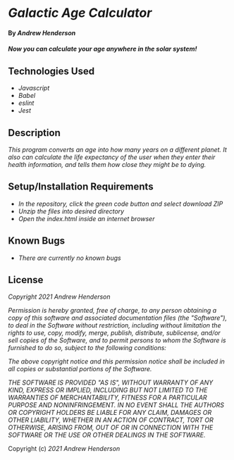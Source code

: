 # _Galactic Age Calculator_

#### By _**Andrew Henderson**_

#### _Now you can calculate your age anywhere in the solar system!_

## Technologies Used

* _Javascript_
* _Babel_
* _eslint_
* _Jest_

## Description

_This program converts an age into how many years on a different planet. It also can calculate the life expectancy of the user when they enter their health information, and tells them how close they might be to dying._

## Setup/Installation Requirements

* _In the repository, click the green code button and select download ZIP_
* _Unzip the files into desired directory_
* _Open the index.html inside an internet browser_

## Known Bugs

* _There are currently no known bugs_

## License

_Copyright 2021 Andrew Henderson_

_Permission is hereby granted, free of charge, to any person obtaining a copy of this software and associated documentation files (the "Software"), to deal in the Software without restriction, including without limitation the rights to use, copy, modify, merge, publish, distribute, sublicense, and/or sell copies of the Software, and to permit persons to whom the Software is furnished to do so, subject to the following conditions:_

_The above copyright notice and this permission notice shall be included in all copies or substantial portions of the Software._

_THE SOFTWARE IS PROVIDED "AS IS", WITHOUT WARRANTY OF ANY KIND, EXPRESS OR IMPLIED, INCLUDING BUT NOT LIMITED TO THE WARRANTIES OF MERCHANTABILITY, FITNESS FOR A PARTICULAR PURPOSE AND NONINFRINGEMENT. IN NO EVENT SHALL THE AUTHORS OR COPYRIGHT HOLDERS BE LIABLE FOR ANY CLAIM, DAMAGES OR OTHER LIABILITY, WHETHER IN AN ACTION OF CONTRACT, TORT OR OTHERWISE, ARISING FROM, OUT OF OR IN CONNECTION WITH THE SOFTWARE OR THE USE OR OTHER DEALINGS IN THE SOFTWARE._

Copyright (c) _2021_ _Andrew Henderson_